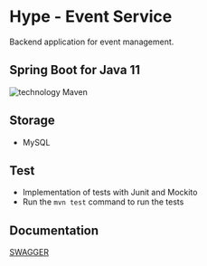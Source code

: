 # Hype - Event Service
Backend application for event management.

## Spring Boot for Java 11
![technology Maven](https://img.shields.io/badge/technology-Maven-blue.svg)

## Storage
* MySQL

## Test
* Implementation of tests with Junit and Mockito
* Run the ```mvn test``` command to run the tests

## Documentation
[SWAGGER](https://event-services.herokuapp.com/swagger-ui.html#/event-controller)
